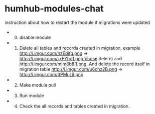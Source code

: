 # humhub-modules-chat

instruction about how to restart the module if migrations were updated
- 0) disable module
- 1) Delete all tables and records created in migration, example  http://i.imgur.com/hzEdifg.png -> http://i.imgur.com/rxFYho1.png(chose delete) and  http://i.imgur.com/mlm8b8R.png. And delete the record itself in migration table http://i.imgur.com/u6chz2B.png -> http://i.imgur.com/3PMuLil.png
- 2) Make module pull
- 3) Run module
- 4) Check the all records and tables created in migration.
